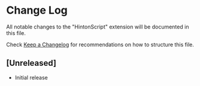 # Change Log

All notable changes to the "HintonScript" extension will be documented in this file.

Check [Keep a Changelog](http://keepachangelog.com/) for recommendations on how to structure this file.

## [Unreleased]

- Initial release
